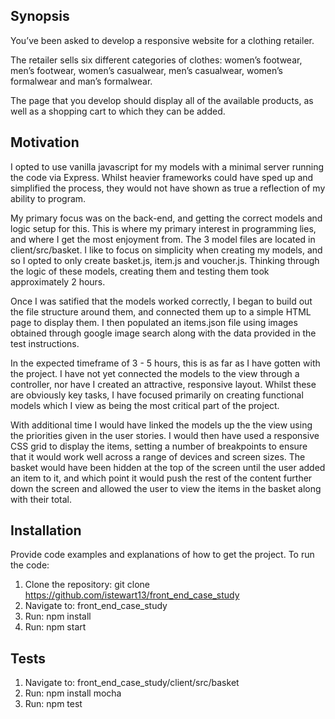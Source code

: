 ## Synopsis

You’ve been asked to develop a responsive website for a clothing retailer.

The retailer sells six different categories of clothes: women’s footwear, men’s
footwear, women’s casualwear, men’s casualwear, women’s formalwear and
man’s formalwear.

The page that you develop should display all of the available products, as well
as a shopping cart to which they can be added.

## Motivation
I opted to use vanilla javascript for my models with a minimal server running the code via Express. Whilst heavier frameworks could have sped up and simplified the process, they would not have shown as true a reflection of my ability to program.

My primary focus was on the back-end, and getting the correct models and logic setup for this. This is where my primary interest in programming lies, and where I get the most enjoyment from. The 3 model files are located in client/src/basket. I like to focus on simplicity when creating my models, and so I opted to only create basket.js, item.js and voucher.js. Thinking through the logic of these models, creating them and testing them took approximately 2 hours.

Once I was satified that the models worked correctly, I began to build out the file structure around them, and connected them up to a simple HTML page to display them. I then populated an items.json file using images obtained through google image search along with the data provided in the test instructions.

In the expected timeframe of 3 - 5 hours, this is as far as I have gotten with the project. I have not yet connected the models to the view through a controller, nor have I created an attractive, responsive layout. Whilst these are obviously key tasks, I have focused primarily on creating functional models which I view as being the most critical part of the project.

With additional time I would have linked the models up the the view using the priorities given in the user stories. I would then have used a responsive CSS grid to display the items, setting a number of breakpoints to ensure that it would work well across a range of devices and screen sizes. The basket would have been hidden at the top of the screen until the user added an item to it, and which point it would push the rest of the content further down the screen and allowed the user to view the items in the basket along with their total.

## Installation

Provide code examples and explanations of how to get the project.
To run the code:<br>
1) Clone the repository: git clone https://github.com/istewart13/front_end_case_study<br>
2) Navigate to: front_end_case_study<br>
3) Run: npm install<br>
4) Run: npm start

## Tests

1) Navigate to: front_end_case_study/client/src/basket<br>
2) Run: npm install mocha<br>
3) Run: npm test
